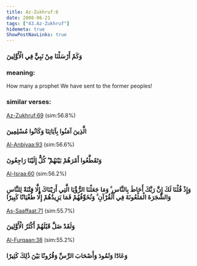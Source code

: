 ```yaml
---
title: Az-Zukhruf:6
date: 2008-06-21
tags: ["43.Az-Zukhruf"]
hidemeta: true 
ShowPostNavLinks: true 
---
```

### وَكَمْ أَرْسَلْنَا مِنْ نَبِيٍّ فِي الْأَوَّلِينَ
### meaning: 
How many a prophet We have sent to the former peoples!
### similar verses: 

[Az-Zukhruf:69](/43/69) (sim:56.8%)

### الَّذِينَ آمَنُوا بِآيَاتِنَا وَكَانُوا مُسْلِمِينَ

[Al-Anbiyaa:93](/21/93) (sim:56.6%)

### وَتَقَطَّعُوا أَمْرَهُمْ بَيْنَهُمْ ۖ كُلٌّ إِلَيْنَا رَاجِعُونَ

[Al-Israa:60](/17/60) (sim:56.2%)

### وَإِذْ قُلْنَا لَكَ إِنَّ رَبَّكَ أَحَاطَ بِالنَّاسِ ۚ وَمَا جَعَلْنَا الرُّؤْيَا الَّتِي أَرَيْنَاكَ إِلَّا فِتْنَةً لِلنَّاسِ وَالشَّجَرَةَ الْمَلْعُونَةَ فِي الْقُرْآنِ ۚ وَنُخَوِّفُهُمْ فَمَا يَزِيدُهُمْ إِلَّا طُغْيَانًا كَبِيرًا

[As-Saaffaat:71](/37/71) (sim:55.7%)

### وَلَقَدْ ضَلَّ قَبْلَهُمْ أَكْثَرُ الْأَوَّلِينَ

[Al-Furqaan:38](/25/38) (sim:55.2%)

### وَعَادًا وَثَمُودَ وَأَصْحَابَ الرَّسِّ وَقُرُونًا بَيْنَ ذَٰلِكَ كَثِيرًا
